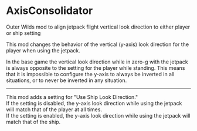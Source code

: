 # AxisConsolidator
Outer Wilds mod to align jetpack flight vertical look direction to either player or ship setting

This mod changes the behavior of the vertical (y-axis) look direction for the player when using the jetpack.

In the base game the vertical look direction while in zero-g with the jetpack is always opposite to the setting for the player while standing. This means that it is impossible to configure the y-axis to always be inverted in all situations, or to never be inverted in any situation.

-------------

This mod adds a setting for "Use Ship Look Direction."  
If the setting is disabled, the y-axis look direction while using the jetpack will match that of the player at all times.  
If the setting is enabled, the y-axis look direction while using the jetpack will match that of the ship. 